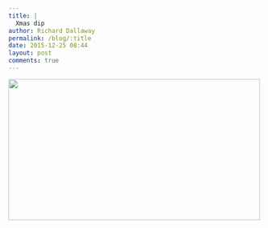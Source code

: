 ```yaml
---
title: |
  Xmas dip
author: Richard Dallaway
permalink: /blog/:title
date: 2015-12-25 08:44
layout: post
comments: true
---
```


<div><a href="//static.skitters.dallaway.com/tp_DSC_0230.JPG"><img src="//static.skitters.dallaway.com/tp_thumb_DSC_0230.JPG" width="500" height="281"/></a></div>


  
      
